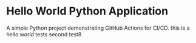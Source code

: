 # Hello World Python Application

A simple Python project demonstrating GitHub Actions for CI/CD.
this is a hello world tests
second test8